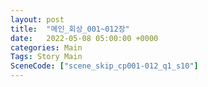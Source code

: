 ```yaml
---
layout: post
title:  "메인_회상_001~012장"
date:   2022-05-08 05:00:00 +0000
categories: Main
Tags: Story Main
SceneCode: ["scene_skip_cp001-012_q1_s10"]
---
```

